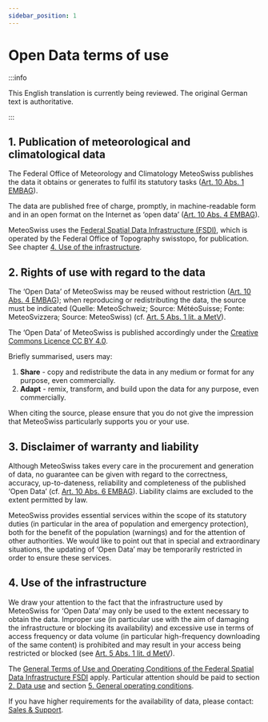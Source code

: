 ```yaml
---
sidebar_position: 1
---
```


# Open Data terms of use

:::info

This English translation is currently being reviewed. The original German text is authoritative.

:::

## 1. Publication of meteorological and climatological data
The Federal Office of Meteorology and Climatology MeteoSwiss publishes the data it obtains or generates to fulfil its statutory tasks ([Art. 10 Abs. 1 EMBAG](https://www.fedlex.admin.ch/eli/cc/2023/682/de#art_10)).

The data are published free of charge, promptly, in machine-readable form and in an open format on the Internet as ‘open data’ ([Art. 10 Abs. 4 EMBAG](https://www.fedlex.admin.ch/eli/cc/2023/682/de#art_10)).

MeteoSwiss uses the [Federal Spatial Data Infrastructure (FSDI)](https://www.geo.admin.ch/en/impressum-responsibilities-and-contacts), which is operated by the Federal Office of Topography swisstopo, for publication. See chapter [4. Use of the infrastructure](#4-use-of-the-infrastructure).  



## 2. Rights of use with regard to the data
The ‘Open Data’ of MeteoSwiss may be reused without restriction ([Art. 10 Abs. 4 EMBAG](https://www.fedlex.admin.ch/eli/cc/2023/682/de#art_10)); when reproducing or redistributing the data, the source must be indicated (Quelle: MeteoSchweiz; Source: MétéoSuisse; Fonte: MeteoSvizzera; Source: MeteoSwiss) (cf. [Art. 5 Abs. 1 lit. a MetV](https://www.fedlex.admin.ch/eli/cc/2024/452/de#art_5)). 

The ‘Open Data’ of MeteoSwiss is published accordingly under the [Creative Commons Licence CC BY 4.0](https://creativecommons.org/licenses/by/4.0/).

<!-- TODO: insert ![CC-BY Logo](/docs/assets/img/ccby.png) -->

Briefly summarised, users may:
1. **Share** - copy and redistribute the data in any medium or format for any purpose, even commercially.
2. **Adapt** - remix, transform, and build upon the data for any purpose, even commercially.

When citing the source, please ensure that you do not give the impression that MeteoSwiss particularly supports you or your use.



## 3. Disclaimer of warranty and liability
Although MeteoSwiss takes every care in the procurement and generation of data, no guarantee can be given with regard to the correctness, accuracy, up-to-dateness, reliability and completeness of the published ‘Open Data’ (cf. [Art. 10 Abs. 6 EMBAG](https://www.fedlex.admin.ch/eli/cc/2023/682/de#art_10)). Liability claims are excluded to the extent permitted by law. 

MeteoSwiss provides essential services within the scope of its statutory duties (in particular in the area of population and emergency protection), both for the benefit of the population (warnings) and for the attention of other authorities. We would like to point out that in special and extraordinary situations, the updating of ‘Open Data’ may be temporarily restricted in order to ensure these services. 



## 4. Use of the infrastructure
We draw your attention to the fact that the infrastructure used by MeteoSwiss for ‘Open Data’ may only be used to the extent necessary to obtain the data. Improper use (in particular use with the aim of damaging the infrastructure or blocking its availability) and excessive use in terms of access frequency or data volume (in particular high-frequency downloading of the same content) is prohibited and may result in your access being restricted or blocked (see [Art. 5 Abs. 1 lit. d MetV](https://www.fedlex.admin.ch/eli/cc/2024/452/de#art_5)).

The [General Terms of Use and Operating Conditions of the Federal Spatial Data Infrastructure FSDI](https://www.geo.admin.ch/en/general-terms-of-use-fsdi) apply. Particular attention should be paid to section [2. Data use](https://www.geo.admin.ch/en/general-terms-of-use-fsdi#2.-Data-use) and section [5. General operating conditions](https://www.geo.admin.ch/en/general-terms-of-use-fsdi#5-General-operating-conditions).

If you have higher requirements for the availability of data, please contact: [Sales & Support](https://www.meteoswiss.admin.ch/about-us/contact/contact-form.html).


